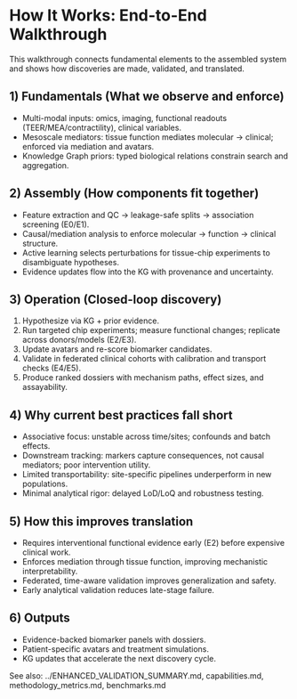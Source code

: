 # How It Works: End-to-End Walkthrough

This walkthrough connects fundamental elements to the assembled system and shows how discoveries are made, validated, and translated.

## 1) Fundamentals (What we observe and enforce)
- Multi-modal inputs: omics, imaging, functional readouts (TEER/MEA/contractility), clinical variables.
- Mesoscale mediators: tissue function mediates molecular → clinical; enforced via mediation and avatars.
- Knowledge Graph priors: typed biological relations constrain search and aggregation.

## 2) Assembly (How components fit together)
- Feature extraction and QC → leakage-safe splits → association screening (E0/E1).
- Causal/mediation analysis to enforce molecular → function → clinical structure.
- Active learning selects perturbations for tissue-chip experiments to disambiguate hypotheses.
- Evidence updates flow into the KG with provenance and uncertainty.

## 3) Operation (Closed-loop discovery)
1. Hypothesize via KG + prior evidence.
2. Run targeted chip experiments; measure functional changes; replicate across donors/models (E2/E3).
3. Update avatars and re-score biomarker candidates.
4. Validate in federated clinical cohorts with calibration and transport checks (E4/E5).
5. Produce ranked dossiers with mechanism paths, effect sizes, and assayability.

## 4) Why current best practices fall short
- Associative focus: unstable across time/sites; confounds and batch effects.
- Downstream tracking: markers capture consequences, not causal mediators; poor intervention utility.
- Limited transportability: site-specific pipelines underperform in new populations.
- Minimal analytical rigor: delayed LoD/LoQ and robustness testing.

## 5) How this improves translation
- Requires interventional functional evidence early (E2) before expensive clinical work.
- Enforces mediation through tissue function, improving mechanistic interpretability.
- Federated, time-aware validation improves generalization and safety.
- Early analytical validation reduces late-stage failure.

## 6) Outputs
- Evidence-backed biomarker panels with dossiers.
- Patient-specific avatars and treatment simulations.
- KG updates that accelerate the next discovery cycle.

See also: ../ENHANCED_VALIDATION_SUMMARY.md, capabilities.md, methodology_metrics.md, benchmarks.md
